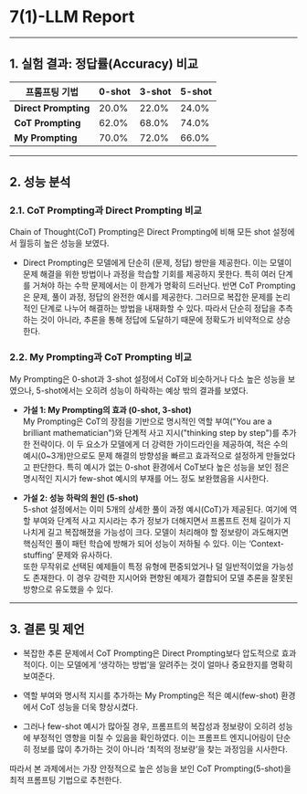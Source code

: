 # 7(1)-LLM Report

---

## 1. 실험 결과: 정답률(Accuracy) 비교

| 프롬프팅 기법       | 0-shot | 3-shot | 5-shot |
| ------------------- | ------ | ------ | ------ |
| **Direct Prompting** | 20.0%  | 22.0%  | 24.0%  |
| **CoT Prompting**    | 62.0%  | 68.0%  | 74.0%  |
| **My Prompting**     | 70.0%  | 72.0%  | 66.0%  |

---

## 2. 성능 분석

### 2.1. CoT Prompting과 Direct Prompting 비교

Chain of Thought(CoT) Prompting은 Direct Prompting에 비해 모든 shot 설정에서 월등히 높은 성능을 보였다.

- Direct Prompting은 모델에게 단순히 (문제, 정답) 쌍만을 제공한다. 이는 모델이 문제 해결을 위한 방법이나 과정을 학습할 기회를 제공하지 못한다. 특히 여러 단계를 거쳐야 하는 수학 문제에서는 이 한계가 명확히 드러난다. 반면 CoT Prompting은 문제, 풀이 과정, 정답의 완전한 예시를 제공한다. 그러므로 복잡한 문제를 논리적인 단계로 나누어 해결하는 방법을 내재화할 수 있다. 따라서 단순히 정답을 추측하는 것이 아니라, 추론을 통해 정답에 도달하기 때문에 정확도가 비약적으로 상승한다.

### 2.2. My Prompting과 CoT Prompting 비교

My Prompting은 0-shot과 3-shot 설정에서 CoT와 비슷하거나 다소 높은 성능을 보였으나, 5-shot에서는 오히려 성능이 하락하는 예상 밖의 결과를 보였다.

- **가설 1: My Prompting의 효과 (0-shot, 3-shot)**  
  My Prompting은 CoT의 장점을 기반으로 명시적인 역할 부여("You are a brilliant mathematician")와 단계적 사고 지시("thinking step by step")를 추가한 전략이다. 이 두 요소가 모델에게 더 강력한 가이드라인을 제공하여, 적은 수의 예시(0~3개)만으로도 문제 해결의 방향성을 빠르고 효과적으로 설정하게 만들었다고 판단한다. 특히 예시가 없는 0-shot 환경에서 CoT보다 높은 성능을 보인 점은 명시적인 지시가 few-shot 예시의 부재를 어느 정도 보완했음을 시사한다.

- **가설 2: 성능 하락의 원인 (5-shot)**  
  5-shot 설정에서는 이미 5개의 상세한 풀이 과정 예시(CoT)가 제공된다. 여기에 역할 부여와 단계적 사고 지시라는 추가 정보가 더해지면서 프롬프트 전체 길이가 지나치게 길고 복잡해졌을 가능성이 크다. 모델이 처리해야 할 정보량이 과도해지면 핵심적인 풀이 패턴 학습에 방해가 되어 성능이 저하될 수 있다. 이는 ‘Context-stuffing’ 문제와 유사하다.  
  또한 무작위로 선택된 예제들이 특정 유형에 편중되었거나 덜 일반적이었을 가능성도 존재한다. 이 경우 강력한 지시어와 편향된 예제가 결합되어 모델 추론을 잘못된 방향으로 유도했을 수 있다.

---

## 3. 결론 및 제언

- 복잡한 추론 문제에서 CoT Prompting은 Direct Prompting보다 압도적으로 효과적이다. 이는 모델에게 ‘생각하는 방법’을 알려주는 것이 얼마나 중요한지를 명확히 보여준다.

- 역할 부여와 명시적 지시를 추가하는 My Prompting은 적은 예시(few-shot) 환경에서 CoT 성능을 더욱 향상시켰다.

- 그러나 few-shot 예시가 많아질 경우, 프롬프트의 복잡성과 정보량이 오히려 성능에 부정적인 영향을 미칠 수 있음을 확인하였다. 이는 프롬프트 엔지니어링이 단순히 정보를 많이 추가하는 것이 아니라 ‘최적의 정보량’을 찾는 과정임을 시사한다.

따라서 본 과제에서는 가장 안정적으로 높은 성능을 보인 CoT Prompting(5-shot)을 최적 프롬프팅 기법으로 추천한다.